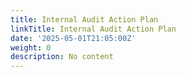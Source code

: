 ```yaml
---
title: Internal Audit Action Plan
linkTitle: Internal Audit Action Plan
date: '2025-05-01T21:05:00Z'
weight: 0
description: No content
---
```



